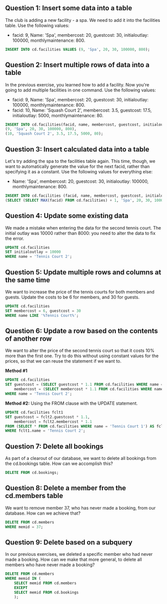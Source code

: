 ## Question 1: Insert some data into a table

The club is adding a new facility - a spa. We need to add it into the facilities table. Use the following values:

- facid: 9, Name: 'Spa', membercost: 20, guestcost: 30, initialoutlay: 100000, monthlymaintenance: 800.

```sql
INSERT INTO cd.facilities VALUES (9, 'Spa', 20, 30, 100000, 800);
```

## Question 2: Insert multiple rows of data into a table

In the previous exercise, you learned how to add a facility. Now you're going to add multiple facilities in one command. Use the following values:

- facid: 9, Name: 'Spa', membercost: 20, guestcost: 30, initialoutlay: 100000, monthlymaintenance: 800.
- facid: 10, Name: 'Squash Court 2', membercost: 3.5, guestcost: 17.5, initialoutlay: 5000, monthlymaintenance: 80.

```sql
INSERT INTO cd.facilities(facid, name, membercost, guestcost, initialoutlay, monthlymaintenance) VALUES
(9, 'Spa', 20, 30, 100000, 800), 
(10, 'Squash Court 2', 3.5, 17.5, 5000, 80);
```

## Question 3: Insert calculated data into a table

Let's try adding the spa to the facilities table again. This time, though, we want to automatically generate the value for the next facid, rather than specifying it as a constant. Use the following values for everything else:

- Name: 'Spa', membercost: 20, guestcost: 30, initialoutlay: 100000, monthlymaintenance: 800.

```sql
INSERT INTO cd.facilities (facid, name, membercost, guestcost, initialoutlay, monthlymaintenance)
(SELECT (SELECT MAX(facid) FROM cd.facilities) + 1, 'Spa', 20, 30, 100000, 800);
```

## Question 4: Update some existing data

We made a mistake when entering the data for the second tennis court. The initial outlay was 10000 rather than 8000: you need to alter the data to fix the error.

```sql
UPDATE cd.facilities
SET initialoutlay = 10000
WHERE name = 'Tennis Court 2';
```

## Question 5: Update multiple rows and columns at the same time

We want to increase the price of the tennis courts for both members and guests. Update the costs to be 6 for members, and 30 for guests.

```sql
UPDATE cd.facilities
SET membercost = 6, guestcost = 30
WHERE name LIKE '%Tennis Court%';
```

## Question 6: Update a row based on the contents of another row

We want to alter the price of the second tennis court so that it costs 10% more than the first one. Try to do this without using constant values for the prices, so that we can reuse the statement if we want to.

**Method #1**

```sql
UPDATE cd.facilities
SET guestcost = (SELECT guestcost * 1.1 FROM cd.facilities WHERE name = 'Tennis Court 1'),  
    membercost = (SELECT membercost * 1.1 FROM cd.facilities WHERE name = 'Tennis Court 1')
WHERE name = 'Tennis Court 2';
```

**Method #2:** Using the FROM clause with the UPDATE statement.

```sql
UPDATE cd.facilities fclt1
SET guestcost = fclt2.guestcost * 1.1,  
    membercost = fclt2.membercost * 1.1
FROM (SELECT * FROM cd.facilities WHERE name = 'Tennis Court 1') AS fclt2
WHERE fclt1.name = 'Tennis Court 2';
```

## Question 7: Delete all bookings

As part of a clearout of our database, we want to delete all bookings from the cd.bookings table. How can we accomplish this?

```sql
DELETE FROM cd.bookings;
```

## Question 8: Delete a member from the cd.members table

We want to remove member 37, who has never made a booking, from our database. How can we achieve that?

```sql
DELETE FROM cd.members
WHERE memid = 37;
```

## Question 9: Delete based on a subquery

In our previous exercises, we deleted a specific member who had never made a booking. How can we make that more general, to delete all members who have never made a booking?

```sql
DELETE FROM cd.members
WHERE memid IN (
    SELECT memid FROM cd.members
    EXCEPT
    SELECT memid FROM cd.bookings
    );
```
